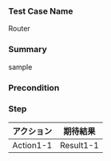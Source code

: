 ### Test Case Name
Router

### Summary
sample

### Precondition

### Step
| アクション | 期待結果 |
|---|---|
| Action1-1 | Result1-1 |

